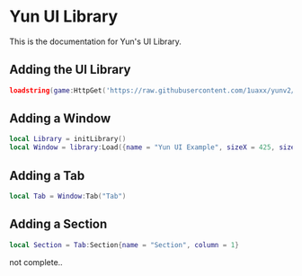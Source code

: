 # Yun UI Library
This is the documentation for Yun's UI Library.

## Adding the UI Library
```lua
loadstring(game:HttpGet('https://raw.githubusercontent.com/1uaxx/yunv2/main/librarysource.lua'))()
```

## Adding a Window
```lua
local Library = initLibrary()
local Window = library:Load({name = "Yun UI Example", sizeX = 425, sizeY = 512, color = Color3.fromRGB(255, 255, 255)})
```

## Adding a Tab
```lua
local Tab = Window:Tab("Tab")
```

## Adding a Section
```lua
local Section = Tab:Section{name = "Section", column = 1}
```

not complete..
